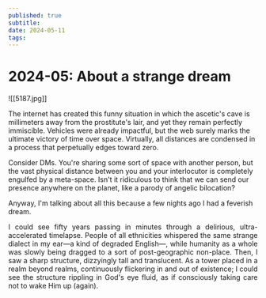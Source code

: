 ```yaml
---
published: true
subtitle: 
date: 2024-05-11
tags: 
---
```


#  2024-05: About a strange dream
![[5187.jpg]]

<p align="justify">

The internet has created this funny situation in which the ascetic's cave is millimeters away from the prostitute's lair, and yet they remain perfectly immiscible. Vehicles were already impactful, but the web surely marks the ultimate victory of time over space. Virtually, all distances are condensed in a process that perpetually edges toward zero.

</p>

<p align="justify">

Consider DMs. You're sharing some sort of space with another person, but the vast physical distance between you and your interlocutor is completely engulfed by a meta-space. Isn't it ridiculous to think that we can send our presence anywhere on the planet, like a parody of angelic bilocation?

</p>

<p align="justify">

Anyway, I'm talking about all this because a few nights ago I had a feverish dream. 

</p>

<p align="justify">
I could see fifty years passing in minutes through a delirious, ultra-accelerated timelapse. People of all ethnicities whispered the same strange dialect in my ear—a kind of degraded English—, while humanity as a whole was slowly being dragged to a sort of post-geographic non-place. Then, I saw a sharp structure, dizzyingly tall and translucent. As a tower placed in a realm beyond realms, continuously flickering in and out of existence; I could see the structure rippling in God's eye fluid, as if consciously taking care not to wake Him up (again).

</p>